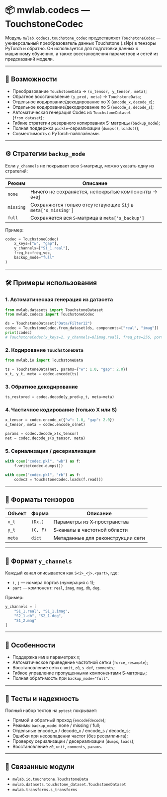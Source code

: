 # 📦 mwlab.codecs — TouchstoneCodec

Модуль `mwlab.codecs.touchstone_codec` предоставляет `TouchstoneCodec` — универсальный преобразователь данных Touchstone (.sNp) в тензоры PyTorch и обратно. Он используется для подготовки данных к машинному обучению, а также восстановления параметров и сетей из предсказаний модели.

---

## 🚀 Возможности

- Преобразование `TouchstoneData` → `(x_tensor, y_tensor, meta)`;
- Обратное восстановление `(y_pred, meta)` → `TouchstoneData`;
- Отдельное кодирование/декодирование по X (`encode_x`, `decode_x`);
- Отдельное кодирование/декодирование по S (`encode_s`, `decode_s`);
- Автоматическая генерация Codec из `TouchstoneDataset` (`from_dataset`);
- Гибкие стратегии резервного копирования S-матрицы (`backup_mode`);
- Полная поддержка `pickle`-сериализации (`dumps()`, `loads()`);
- Совместимость с PyTorch‑пайплайнами.

---

## ⚙️ Стратегии `backup_mode`

Если `y_channels` не покрывает всю `S`‑матрицу, можно указать одну из стратегий:

| Режим     | Описание                                                       |
|-----------|----------------------------------------------------------------|
| `none`    | Ничего не сохраняется, непокрытые компоненты → `0+0j`         |
| `missing` | Сохраняются только отсутствующие `Sij` в `meta['s_missing']`  |
| `full`    | Сохраняется вся `S`‑матрица в `meta['s_backup']`              |

Пример:
```python
codec = TouchstoneCodec(
    x_keys=["w", "gap"],
    y_channels=["S1_1.real"],
    freq_hz=freq_vec,
    backup_mode="full"
)
```

---

## 🛠 Примеры использования

### 1. Автоматическая генерация из датасета

```python
from mwlab.datasets import TouchstoneDataset
from mwlab.codecs import TouchstoneCodec

ds = TouchstoneDataset("Data/Filter12")
codec = TouchstoneCodec.from_dataset(ds, components=["real", "imag"])
print(codec)
# TouchstoneCodec(x_keys=2, y_channels=8[imag,real], freq_pts=256, ports=2)
```

### 2. Кодирование `TouchstoneData`

```python
from mwlab.io import TouchstoneData

ts = TouchstoneData(net, params={"w": 1.0, "gap": 2.0})
x_t, y_t, meta = codec.encode(ts)
```

### 3. Обратное декодирование

```python
ts_restored = codec.decode(y_pred=y_t, meta=meta)
```

### 4. Частичное кодирование (только X или S)

```python
x_tensor = codec.encode_x({"w": 1.0, "gap": 2.0})
s_tensor, meta = codec.encode_s(net)
```

```python
params = codec.decode_x(x_tensor)
net = codec.decode_s(s_tensor, meta)
```

### 5. Сериализация / десериализация

```python
with open("codec.pkl", "wb") as f:
    f.write(codec.dumps())

with open("codec.pkl", "rb") as f:
    codec2 = TouchstoneCodec.loads(f.read())
```

---

## 📐 Форматы тензоров

| Объект         | Форма          | Описание                            |
|----------------|----------------|-------------------------------------|
| `x_t`          | `(Dx,)`        | Параметры из X‑пространства         |
| `y_t`          | `(C, F)`       | S‑каналы в частотной области        |
| `meta`         | `dict`         | Метаданные для реконструкции сети   |

---

## 🎯 Формат `y_channels`

Каждый канал описывается как `S<i>_<j>.<part>`, где:

- `i`, `j` — номера портов (нумерация с 1);
- `part` — компонент: `real`, `imag`, `mag`, `db`, `deg`.

Пример:
```python
y_channels = [
    "S1_1.real", "S1_1.imag",
    "S2_1.db", "S2_1.deg",
    "S1_2.mag"
]
```

---

## 🧠 Особенности

- Поддержка `NaN` в параметрах `X`;
- Автоматическое приведение частотной сетки (`force_resample`);
- Восстановление сети с `unit`, `z0`, `s_def`, `comments`;
- Гибкое управление пропущенными компонентами S‑матрицы;
- Полная обратимость при `backup_mode="full"`.

---

## 🧪 Тесты и надежность

Полный набор тестов на `pytest` покрывает:

- Прямой и обратный проход (`encode`/`decode`);
- Режимы `backup_mode`: none / missing / full;
- Отдельные encode_x / decode_x / encode_s / decode_s;
- Ошибки при несовпадении частот (без ресемплинга);
- Проверку сериализации / десериализации (`dumps`, `loads`);
- Восстановление `z0`, `unit`, `comments`, `params`.

---

## 📎 Связанные модули

- `mwlab.io.touchstone.TouchstoneData`
- `mwlab.datasets.touchstone_dataset.TouchstoneDataset`
- `mwlab.transforms.s_transforms`